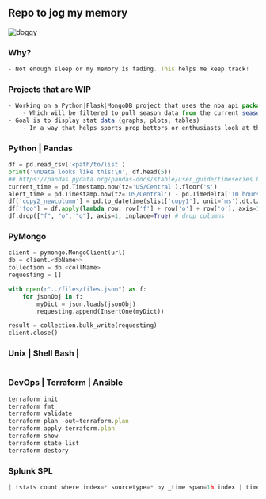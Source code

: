## Repo to jog my memory
<img src="https://image.ibb.co/bEF0B7/doggy.gif" alt="doggy" border="0">

### Why?
```TypeScript
- Not enough sleep or my memory is fading. This helps me keep track!
```

### Projects that are WIP
```TypeScript
- Working on a Python|Flask|MongoDB project that uses the nba_api package 
    - Which will be filtered to pull season data from the current season (https://pypi.org/project/nba_api/)
- Goal is to display stat data (graphs, plots, tables) 
    - In a way that helps sports prop bettors or enthusiasts look at the full picture of any players stats
```

### Python | Pandas
```Python
df = pd.read_csv('<path/to/list')
print('\nData looks like this:\n', df.head(5))
## https://pandas.pydata.org/pandas-docs/stable/user_guide/timeseries.html#timeseries-offset-aliases
current_time = pd.Timestamp.now(tz='US/Central').floor('s')
alert_time = pd.Timestamp.now(tz='US/Central') - pd.Timedelta('10 hours')
df['copy2_newcolumn'] = pd.to_datetime(slist['copy1'], unit='ms').dt.tz_localize('US/Central').dt.tz_convert(None)
df['foo'] = df.apply(lambda row: row['f'] + row['o'] + row['o'], axis=1)
df.drop(["f", "o", "o"], axis=1, inplace=True) # drop columns
```

### PyMongo
```Python
client = pymongo.MongoClient(url)
db = client.<dbName>> 
collection = db.<collName> 
requesting = []

with open(r"../files/files.json") as f:
    for jsonObj in f:
        myDict = json.loads(jsonObj)
        requesting.append(InsertOne(myDict))

result = collection.bulk_write(requesting)
client.close()
```

### Unix | Shell Bash | 
```Shell

```

### DevOps | Terraform | Ansible 
```TypeScript
terraform init
terraform fmt
terraform validate
terraform plan -out=terraform.plan
terraform apply terraform.plan
terraform show
terraform state list
terraform destory
```

### Splunk SPL
```TypeScript
| tstats count where index=* sourcetype=* by _time span=1h index | timechart span=1h sum(count) by index limit=0 usenull=false
```
